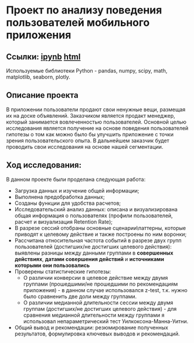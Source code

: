 # Проект по анализу поведения пользователей мобильного приложения

## Ссылки: [ipynb](https://github.com/ilduskhisamov/Portfolio/blob/149c0943a7e64b04ac926b2be6225fa638f1a7b5/project_mobile_app/mobile_app_project.ipynb) [html](https://github.com/ilduskhisamov/Portfolio/blob/149c0943a7e64b04ac926b2be6225fa638f1a7b5/project_mobile_app/mobile_app_project.html)

Используемые библиотеки Python - pandas, numpy, scipy, math, matplotlib, seaborn, plotly.

## Описание проекта
В приложении пользователи продают свои ненужные вещи, размещая их на доске объявлений.
Заказчиком является продакт менеджер, который занимается вовлеченностью пользователей.
Основной целью исследования является получение на основе поведения пользователей гипотезы о том как можно было бы улучшить приложение с точки зрения пользовательского опыта.
В дальнейшем заказчик будет проводить свои исследования на основе нашей сегментации.

## Ход исследования:
В данном проекте были проделана следующая работа:
- Загрузка данных и изучение общей информации;
- Выполнена предобработка данных;
- Созданы функции для удобства расчетов;
- Исследовательский анализ данных: описана и визуализирована общая информация о пользователях (профили пользователей, расчет и визуализация Retention Rate);
- В разрезе сессий отобраны основные сценарии\паттерны, которые приводят к целевому действие и также построены по ним воронки;
- Рассчитана относительная частота событий в разрезе двух групп пользователей (достигших/не достигших целевого действия): выявлены разницы между данными группами в **совершенных действиях**, **датами совершения действий** и **источниками которыми они пользовались**
- Проверены статистические гипотезы:
  - О различии конверсии в целевое действие между двумя группами (прошедшими/не прошедшими по рекомендациям приложения) - в данном случае использовался z-test, т.к. нужно было сравненить две доли между группами.
  - О различии медианной длительности сессии между двумя группам (достигших/не достигших целевого действия) - для сравнения медианной длительности между группами я использовал непараметрический тест Уилкоксона-Манна-Уитни.
- Общий вывод и рекомендации: резюмирование полученных результатов, формулировка ключевых выводов и рекомендаций.
